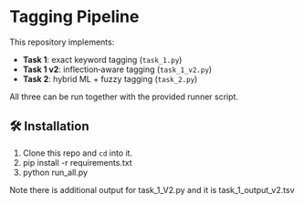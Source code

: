 # Tagging Pipeline

This repository implements:

- **Task 1**: exact keyword tagging (`task_1.py`)  
- **Task 1 v2**: inflection‐aware tagging (`task_1_v2.py`)
- **Task 2**: hybrid ML + fuzzy tagging (`task_2.py`)  

All three can be run together with the provided runner script.

## 🛠️ Installation


1. Clone this repo and `cd` into it.  
2. pip install -r requirements.txt
3. python run_all.py


Note there is additional output for task_1_V2.py and it is task_1_output_v2.tsv
